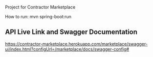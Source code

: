 Project for Contractor Marketplace

How to run: mvn spring-boot:run


API Live Link and Swagger Documentation
--------
https://contractor-marketplace.herokuapp.com/marketplace/swagger-ui/index.html?configUrl=/marketplace/docs/swagger-config#